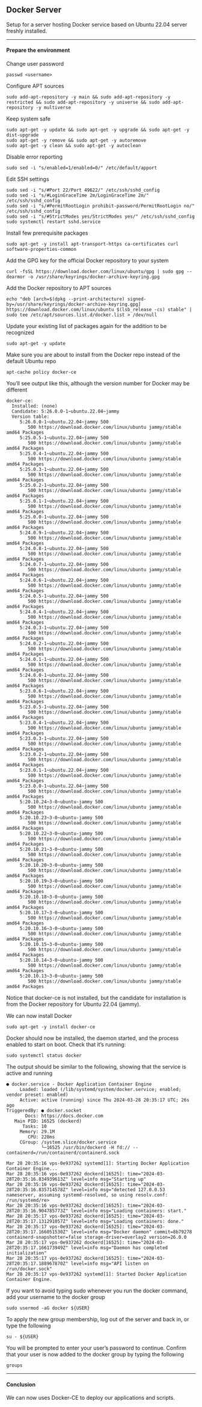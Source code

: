## Docker Server

Setup for a server hosting Docker service based on Ubuntu 22.04 server freshly installed.

* * *

#### Prepare the environment

Change user password

```shell
passwd <username>
```

Configure APT sources

```shell
sudo add-apt-repository -y main && sudo add-apt-repository -y restricted && sudo add-apt-repository -y universe && sudo add-apt-repository -y multiverse
```

Keep system safe

```shell
sudo apt-get -y update && sudo apt-get -y upgrade && sudo apt-get -y dist-upgrade
sudo apt-get -y remove && sudo apt-get -y autoremove
sudo apt-get -y clean && sudo apt-get -y autoclean
```

Disable error reporting

```shell
sudo sed -i "s/enabled=1/enabled=0/" /etc/default/apport
```

Edit SSH settings

```shell
sudo sed -i "s/#Port 22/Port 49622/" /etc/ssh/sshd_config
sudo sed -i "s/#LoginGraceTime 2m/LoginGraceTime 2m/" /etc/ssh/sshd_config
sudo sed -i "s/#PermitRootLogin prohibit-password/PermitRootLogin no/" /etc/ssh/sshd_config
sudo sed -i "s/#StrictModes yes/StrictModes yes/" /etc/ssh/sshd_config
sudo systemctl restart sshd.service
```

Install few prerequisite packages

```shell
sudo apt-get -y install apt-transport-https ca-certificates curl software-properties-common
```

Add the GPG key for the official Docker repository to your system

```shell
curl -fsSL https://download.docker.com/linux/ubuntu/gpg | sudo gpg --dearmor -o /usr/share/keyrings/docker-archive-keyring.gpg
```

Add the Docker repository to APT sources

```shell
echo "deb [arch=$(dpkg --print-architecture) signed-by=/usr/share/keyrings/docker-archive-keyring.gpg] https://download.docker.com/linux/ubuntu $(lsb_release -cs) stable" | sudo tee /etc/apt/sources.list.d/docker.list > /dev/null
```

Update your existing list of packages again for the addition to be recognized

```shell
sudo apt-get -y update
```

Make sure you are about to install from the Docker repo instead of the default Ubuntu repo

```shell
apt-cache policy docker-ce
```

You’ll see output like this, although the version number for Docker may be different

```
docker-ce:
  Installed: (none)
  Candidate: 5:26.0.0-1~ubuntu.22.04~jammy
  Version table:
     5:26.0.0-1~ubuntu.22.04~jammy 500
        500 https://download.docker.com/linux/ubuntu jammy/stable amd64 Packages
     5:25.0.5-1~ubuntu.22.04~jammy 500
        500 https://download.docker.com/linux/ubuntu jammy/stable amd64 Packages
     5:25.0.4-1~ubuntu.22.04~jammy 500
        500 https://download.docker.com/linux/ubuntu jammy/stable amd64 Packages
     5:25.0.3-1~ubuntu.22.04~jammy 500
        500 https://download.docker.com/linux/ubuntu jammy/stable amd64 Packages
     5:25.0.2-1~ubuntu.22.04~jammy 500
        500 https://download.docker.com/linux/ubuntu jammy/stable amd64 Packages
     5:25.0.1-1~ubuntu.22.04~jammy 500
        500 https://download.docker.com/linux/ubuntu jammy/stable amd64 Packages
     5:25.0.0-1~ubuntu.22.04~jammy 500
        500 https://download.docker.com/linux/ubuntu jammy/stable amd64 Packages
     5:24.0.9-1~ubuntu.22.04~jammy 500
        500 https://download.docker.com/linux/ubuntu jammy/stable amd64 Packages
     5:24.0.8-1~ubuntu.22.04~jammy 500
        500 https://download.docker.com/linux/ubuntu jammy/stable amd64 Packages
     5:24.0.7-1~ubuntu.22.04~jammy 500
        500 https://download.docker.com/linux/ubuntu jammy/stable amd64 Packages
     5:24.0.6-1~ubuntu.22.04~jammy 500
        500 https://download.docker.com/linux/ubuntu jammy/stable amd64 Packages
     5:24.0.5-1~ubuntu.22.04~jammy 500
        500 https://download.docker.com/linux/ubuntu jammy/stable amd64 Packages
     5:24.0.4-1~ubuntu.22.04~jammy 500
        500 https://download.docker.com/linux/ubuntu jammy/stable amd64 Packages
     5:24.0.3-1~ubuntu.22.04~jammy 500
        500 https://download.docker.com/linux/ubuntu jammy/stable amd64 Packages
     5:24.0.2-1~ubuntu.22.04~jammy 500
        500 https://download.docker.com/linux/ubuntu jammy/stable amd64 Packages
     5:24.0.1-1~ubuntu.22.04~jammy 500
        500 https://download.docker.com/linux/ubuntu jammy/stable amd64 Packages
     5:24.0.0-1~ubuntu.22.04~jammy 500
        500 https://download.docker.com/linux/ubuntu jammy/stable amd64 Packages
     5:23.0.6-1~ubuntu.22.04~jammy 500
        500 https://download.docker.com/linux/ubuntu jammy/stable amd64 Packages
     5:23.0.5-1~ubuntu.22.04~jammy 500
        500 https://download.docker.com/linux/ubuntu jammy/stable amd64 Packages
     5:23.0.4-1~ubuntu.22.04~jammy 500
        500 https://download.docker.com/linux/ubuntu jammy/stable amd64 Packages
     5:23.0.3-1~ubuntu.22.04~jammy 500
        500 https://download.docker.com/linux/ubuntu jammy/stable amd64 Packages
     5:23.0.2-1~ubuntu.22.04~jammy 500
        500 https://download.docker.com/linux/ubuntu jammy/stable amd64 Packages
     5:23.0.1-1~ubuntu.22.04~jammy 500
        500 https://download.docker.com/linux/ubuntu jammy/stable amd64 Packages
     5:23.0.0-1~ubuntu.22.04~jammy 500
        500 https://download.docker.com/linux/ubuntu jammy/stable amd64 Packages
     5:20.10.24~3-0~ubuntu-jammy 500
        500 https://download.docker.com/linux/ubuntu jammy/stable amd64 Packages
     5:20.10.23~3-0~ubuntu-jammy 500
        500 https://download.docker.com/linux/ubuntu jammy/stable amd64 Packages
     5:20.10.22~3-0~ubuntu-jammy 500
        500 https://download.docker.com/linux/ubuntu jammy/stable amd64 Packages
     5:20.10.21~3-0~ubuntu-jammy 500
        500 https://download.docker.com/linux/ubuntu jammy/stable amd64 Packages
     5:20.10.20~3-0~ubuntu-jammy 500
        500 https://download.docker.com/linux/ubuntu jammy/stable amd64 Packages
     5:20.10.19~3-0~ubuntu-jammy 500
        500 https://download.docker.com/linux/ubuntu jammy/stable amd64 Packages
     5:20.10.18~3-0~ubuntu-jammy 500
        500 https://download.docker.com/linux/ubuntu jammy/stable amd64 Packages
     5:20.10.17~3-0~ubuntu-jammy 500
        500 https://download.docker.com/linux/ubuntu jammy/stable amd64 Packages
     5:20.10.16~3-0~ubuntu-jammy 500
        500 https://download.docker.com/linux/ubuntu jammy/stable amd64 Packages
     5:20.10.15~3-0~ubuntu-jammy 500
        500 https://download.docker.com/linux/ubuntu jammy/stable amd64 Packages
     5:20.10.14~3-0~ubuntu-jammy 500
        500 https://download.docker.com/linux/ubuntu jammy/stable amd64 Packages
     5:20.10.13~3-0~ubuntu-jammy 500
        500 https://download.docker.com/linux/ubuntu jammy/stable amd64 Packages
```

Notice that docker-ce is not installed, but the candidate for installation is from the Docker repository for Ubuntu 22.04 (jammy).

We can now install Docker

```shell
sudo apt-get -y install docker-ce
```

Docker should now be installed, the daemon started, and the process enabled to start on boot. Check that it’s running:

```shell
sudo systemctl status docker
```

The output should be similar to the following, showing that the service is active and running

```
● docker.service - Docker Application Container Engine
     Loaded: loaded (/lib/systemd/system/docker.service; enabled; vendor preset: enabled)
     Active: active (running) since Thu 2024-03-28 20:35:17 UTC; 26s ago
TriggeredBy: ● docker.socket
       Docs: https://docs.docker.com
   Main PID: 16525 (dockerd)
      Tasks: 10
     Memory: 29.1M
        CPU: 228ms
     CGroup: /system.slice/docker.service
             └─16525 /usr/bin/dockerd -H fd:// --containerd=/run/containerd/containerd.sock

Mar 28 20:35:16 vps-0e937262 systemd[1]: Starting Docker Application Container Engine...
Mar 28 20:35:16 vps-0e937262 dockerd[16525]: time="2024-03-28T20:35:16.834939613Z" level=info msg="Starting up"
Mar 28 20:35:16 vps-0e937262 dockerd[16525]: time="2024-03-28T20:35:16.835714578Z" level=info msg="detected 127.0.0.53 nameserver, assuming systemd-resolved, so using resolv.conf: /run/systemd/re>
Mar 28 20:35:16 vps-0e937262 dockerd[16525]: time="2024-03-28T20:35:16.904785773Z" level=info msg="Loading containers: start."
Mar 28 20:35:17 vps-0e937262 dockerd[16525]: time="2024-03-28T20:35:17.131291057Z" level=info msg="Loading containers: done."
Mar 28 20:35:17 vps-0e937262 dockerd[16525]: time="2024-03-28T20:35:17.166051530Z" level=info msg="Docker daemon" commit=8b79278 containerd-snapshotter=false storage-driver=overlay2 version=26.0.0
Mar 28 20:35:17 vps-0e937262 dockerd[16525]: time="2024-03-28T20:35:17.166173949Z" level=info msg="Daemon has completed initialization"
Mar 28 20:35:17 vps-0e937262 dockerd[16525]: time="2024-03-28T20:35:17.188967870Z" level=info msg="API listen on /run/docker.sock"
Mar 28 20:35:17 vps-0e937262 systemd[1]: Started Docker Application Container Engine.
```

If you want to avoid typing sudo whenever you run the docker command, add your username to the docker group

```shell
sudo usermod -aG docker ${USER}
```

To apply the new group membership, log out of the server and back in, or type the following

```shell
su - ${USER}
```

You will be prompted to enter your user’s password to continue. Confirm that your user is now added to the docker group by typing the following

```shell
groups
```

* * *

#### Conclusion

We can now uses Docker-CE to deploy our applications and scripts.